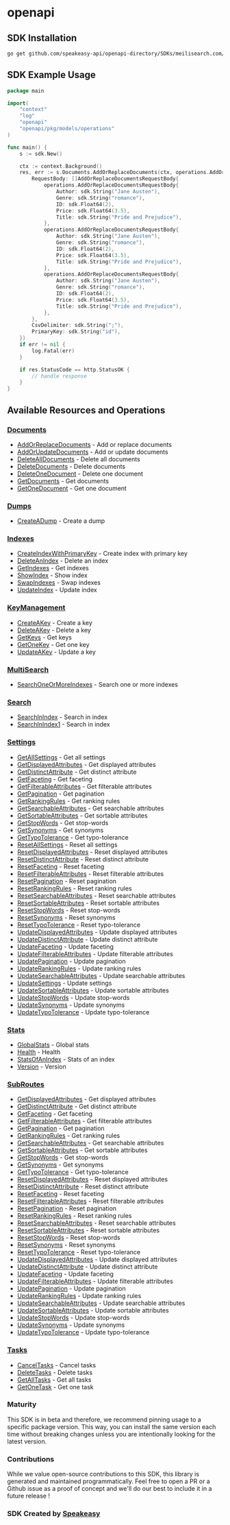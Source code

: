 # openapi

<!-- Start SDK Installation -->
## SDK Installation

```bash
go get github.com/speakeasy-api/openapi-directory/SDKs/meilisearch.com/1.0.0/go
```
<!-- End SDK Installation -->

## SDK Example Usage
<!-- Start SDK Example Usage -->
```go
package main

import(
	"context"
	"log"
	"openapi"
	"openapi/pkg/models/operations"
)

func main() {
    s := sdk.New()

    ctx := context.Background()
    res, err := s.Documents.AddOrReplaceDocuments(ctx, operations.AddOrReplaceDocumentsRequest{
        RequestBody: []AddOrReplaceDocumentsRequestBody{
            operations.AddOrReplaceDocumentsRequestBody{
                Author: sdk.String("Jane Austen"),
                Genre: sdk.String("romance"),
                ID: sdk.Float64(2),
                Price: sdk.Float64(3.5),
                Title: sdk.String("Pride and Prejudice"),
            },
            operations.AddOrReplaceDocumentsRequestBody{
                Author: sdk.String("Jane Austen"),
                Genre: sdk.String("romance"),
                ID: sdk.Float64(2),
                Price: sdk.Float64(3.5),
                Title: sdk.String("Pride and Prejudice"),
            },
            operations.AddOrReplaceDocumentsRequestBody{
                Author: sdk.String("Jane Austen"),
                Genre: sdk.String("romance"),
                ID: sdk.Float64(2),
                Price: sdk.Float64(3.5),
                Title: sdk.String("Pride and Prejudice"),
            },
        },
        CsvDelimiter: sdk.String(";"),
        PrimaryKey: sdk.String("id"),
    })
    if err != nil {
        log.Fatal(err)
    }

    if res.StatusCode == http.StatusOK {
        // handle response
    }
}
```
<!-- End SDK Example Usage -->

<!-- Start SDK Available Operations -->
## Available Resources and Operations


### [Documents](docs/documents/README.md)

* [AddOrReplaceDocuments](docs/documents/README.md#addorreplacedocuments) - Add or replace documents
* [AddOrUpdateDocuments](docs/documents/README.md#addorupdatedocuments) - Add or update documents
* [DeleteAllDocuments](docs/documents/README.md#deletealldocuments) - Delete all documents
* [DeleteDocuments](docs/documents/README.md#deletedocuments) - Delete documents
* [DeleteOneDocument](docs/documents/README.md#deleteonedocument) - Delete one document
* [GetDocuments](docs/documents/README.md#getdocuments) - Get documents
* [GetOneDocument](docs/documents/README.md#getonedocument) - Get one document

### [Dumps](docs/dumps/README.md)

* [CreateADump](docs/dumps/README.md#createadump) - Create a dump

### [Indexes](docs/indexes/README.md)

* [CreateIndexWithPrimaryKey](docs/indexes/README.md#createindexwithprimarykey) - Create index with primary key
* [DeleteAnIndex](docs/indexes/README.md#deleteanindex) - Delete an index
* [GetIndexes](docs/indexes/README.md#getindexes) - Get indexes
* [ShowIndex](docs/indexes/README.md#showindex) - Show index
* [SwapIndexes](docs/indexes/README.md#swapindexes) - Swap indexes
* [UpdateIndex](docs/indexes/README.md#updateindex) - Update index

### [KeyManagement](docs/keymanagement/README.md)

* [CreateAKey](docs/keymanagement/README.md#createakey) - Create a key
* [DeleteAKey](docs/keymanagement/README.md#deleteakey) - Delete a key
* [GetKeys](docs/keymanagement/README.md#getkeys) - Get keys
* [GetOneKey](docs/keymanagement/README.md#getonekey) - Get one key
* [UpdateAKey](docs/keymanagement/README.md#updateakey) - Update a key

### [MultiSearch](docs/multisearch/README.md)

* [SearchOneOrMoreIndexes](docs/multisearch/README.md#searchoneormoreindexes) - Search one or more indexes

### [Search](docs/search/README.md)

* [SearchInIndex](docs/search/README.md#searchinindex) - Search in index
* [SearchInIndex1](docs/search/README.md#searchinindex1) - Search in index

### [Settings](docs/settings/README.md)

* [GetAllSettings](docs/settings/README.md#getallsettings) - Get all settings
* [GetDisplayedAttributes](docs/settings/README.md#getdisplayedattributes) - Get displayed attributes
* [GetDistinctAttribute](docs/settings/README.md#getdistinctattribute) - Get distinct attribute
* [GetFaceting](docs/settings/README.md#getfaceting) - Get faceting
* [GetFilterableAttributes](docs/settings/README.md#getfilterableattributes) - Get filterable attributes
* [GetPagination](docs/settings/README.md#getpagination) - Get pagination
* [GetRankingRules](docs/settings/README.md#getrankingrules) - Get ranking rules
* [GetSearchableAttributes](docs/settings/README.md#getsearchableattributes) - Get searchable attributes
* [GetSortableAttributes](docs/settings/README.md#getsortableattributes) - Get sortable attributes
* [GetStopWords](docs/settings/README.md#getstopwords) - Get stop-words
* [GetSynonyms](docs/settings/README.md#getsynonyms) - Get synonyms
* [GetTypoTolerance](docs/settings/README.md#gettypotolerance) - Get typo-tolerance
* [ResetAllSettings](docs/settings/README.md#resetallsettings) - Reset all settings
* [ResetDisplayedAttributes](docs/settings/README.md#resetdisplayedattributes) - Reset displayed attributes
* [ResetDistinctAttribute](docs/settings/README.md#resetdistinctattribute) - Reset distinct attribute
* [ResetFaceting](docs/settings/README.md#resetfaceting) - Reset faceting
* [ResetFilterableAttributes](docs/settings/README.md#resetfilterableattributes) - Reset filterable attributes
* [ResetPagination](docs/settings/README.md#resetpagination) - Reset pagination
* [ResetRankingRules](docs/settings/README.md#resetrankingrules) - Reset ranking rules
* [ResetSearchableAttributes](docs/settings/README.md#resetsearchableattributes) - Reset searchable attributes
* [ResetSortableAttributes](docs/settings/README.md#resetsortableattributes) - Reset sortable attributes
* [ResetStopWords](docs/settings/README.md#resetstopwords) - Reset stop-words
* [ResetSynonyms](docs/settings/README.md#resetsynonyms) - Reset synonyms
* [ResetTypoTolerance](docs/settings/README.md#resettypotolerance) - Reset typo-tolerance
* [UpdateDisplayedAttributes](docs/settings/README.md#updatedisplayedattributes) - Update displayed attributes
* [UpdateDistinctAttribute](docs/settings/README.md#updatedistinctattribute) - Update distinct attribute
* [UpdateFaceting](docs/settings/README.md#updatefaceting) - Update faceting
* [UpdateFilterableAttributes](docs/settings/README.md#updatefilterableattributes) - Update filterable attributes
* [UpdatePagination](docs/settings/README.md#updatepagination) - Update pagination
* [UpdateRankingRules](docs/settings/README.md#updaterankingrules) - Update ranking rules
* [UpdateSearchableAttributes](docs/settings/README.md#updatesearchableattributes) - Update searchable attributes
* [UpdateSettings](docs/settings/README.md#updatesettings) - Update settings
* [UpdateSortableAttributes](docs/settings/README.md#updatesortableattributes) - Update sortable attributes
* [UpdateStopWords](docs/settings/README.md#updatestopwords) - Update stop-words
* [UpdateSynonyms](docs/settings/README.md#updatesynonyms) - Update synonyms
* [UpdateTypoTolerance](docs/settings/README.md#updatetypotolerance) - Update typo-tolerance

### [Stats](docs/stats/README.md)

* [GlobalStats](docs/stats/README.md#globalstats) - Global stats
* [Health](docs/stats/README.md#health) - Health
* [StatsOfAnIndex](docs/stats/README.md#statsofanindex) - Stats of an index
* [Version](docs/stats/README.md#version) - Version

### [SubRoutes](docs/subroutes/README.md)

* [GetDisplayedAttributes](docs/subroutes/README.md#getdisplayedattributes) - Get displayed attributes
* [GetDistinctAttribute](docs/subroutes/README.md#getdistinctattribute) - Get distinct attribute
* [GetFaceting](docs/subroutes/README.md#getfaceting) - Get faceting
* [GetFilterableAttributes](docs/subroutes/README.md#getfilterableattributes) - Get filterable attributes
* [GetPagination](docs/subroutes/README.md#getpagination) - Get pagination
* [GetRankingRules](docs/subroutes/README.md#getrankingrules) - Get ranking rules
* [GetSearchableAttributes](docs/subroutes/README.md#getsearchableattributes) - Get searchable attributes
* [GetSortableAttributes](docs/subroutes/README.md#getsortableattributes) - Get sortable attributes
* [GetStopWords](docs/subroutes/README.md#getstopwords) - Get stop-words
* [GetSynonyms](docs/subroutes/README.md#getsynonyms) - Get synonyms
* [GetTypoTolerance](docs/subroutes/README.md#gettypotolerance) - Get typo-tolerance
* [ResetDisplayedAttributes](docs/subroutes/README.md#resetdisplayedattributes) - Reset displayed attributes
* [ResetDistinctAttribute](docs/subroutes/README.md#resetdistinctattribute) - Reset distinct attribute
* [ResetFaceting](docs/subroutes/README.md#resetfaceting) - Reset faceting
* [ResetFilterableAttributes](docs/subroutes/README.md#resetfilterableattributes) - Reset filterable attributes
* [ResetPagination](docs/subroutes/README.md#resetpagination) - Reset pagination
* [ResetRankingRules](docs/subroutes/README.md#resetrankingrules) - Reset ranking rules
* [ResetSearchableAttributes](docs/subroutes/README.md#resetsearchableattributes) - Reset searchable attributes
* [ResetSortableAttributes](docs/subroutes/README.md#resetsortableattributes) - Reset sortable attributes
* [ResetStopWords](docs/subroutes/README.md#resetstopwords) - Reset stop-words
* [ResetSynonyms](docs/subroutes/README.md#resetsynonyms) - Reset synonyms
* [ResetTypoTolerance](docs/subroutes/README.md#resettypotolerance) - Reset typo-tolerance
* [UpdateDisplayedAttributes](docs/subroutes/README.md#updatedisplayedattributes) - Update displayed attributes
* [UpdateDistinctAttribute](docs/subroutes/README.md#updatedistinctattribute) - Update distinct attribute
* [UpdateFaceting](docs/subroutes/README.md#updatefaceting) - Update faceting
* [UpdateFilterableAttributes](docs/subroutes/README.md#updatefilterableattributes) - Update filterable attributes
* [UpdatePagination](docs/subroutes/README.md#updatepagination) - Update pagination
* [UpdateRankingRules](docs/subroutes/README.md#updaterankingrules) - Update ranking rules
* [UpdateSearchableAttributes](docs/subroutes/README.md#updatesearchableattributes) - Update searchable attributes
* [UpdateSortableAttributes](docs/subroutes/README.md#updatesortableattributes) - Update sortable attributes
* [UpdateStopWords](docs/subroutes/README.md#updatestopwords) - Update stop-words
* [UpdateSynonyms](docs/subroutes/README.md#updatesynonyms) - Update synonyms
* [UpdateTypoTolerance](docs/subroutes/README.md#updatetypotolerance) - Update typo-tolerance

### [Tasks](docs/tasks/README.md)

* [CancelTasks](docs/tasks/README.md#canceltasks) - Cancel tasks
* [DeleteTasks](docs/tasks/README.md#deletetasks) - Delete tasks
* [GetAllTasks](docs/tasks/README.md#getalltasks) - Get all tasks
* [GetOneTask](docs/tasks/README.md#getonetask) - Get one task
<!-- End SDK Available Operations -->

### Maturity

This SDK is in beta and therefore, we recommend pinning usage to a specific package version.
This way, you can install the same version each time without breaking changes unless you are intentionally
looking for the latest version.

### Contributions

While we value open-source contributions to this SDK, this library is generated and maintained programmatically.
Feel free to open a PR or a Github issue as a proof of concept and we'll do our best to include it in a future release !

### SDK Created by [Speakeasy](https://docs.speakeasyapi.dev/docs/using-speakeasy/client-sdks)
